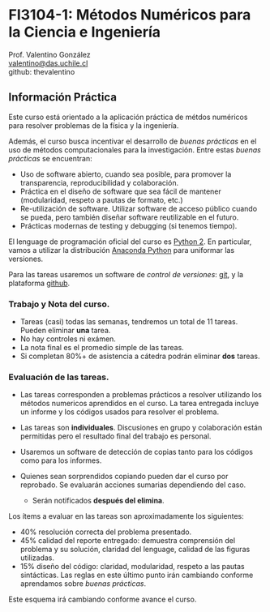 # FI3104-1: Métodos Numéricos para la Ciencia e Ingeniería

Prof. Valentino González</br>
valentino@das.uchile.cl</br>
github: thevalentino

## Información Práctica

Este curso está orientado a la aplicación práctica de métdos numéricos para resolver problemas de la física y la ingeniería.

Además, el curso busca incentivar el desarrollo de _buenas prácticas_ en el uso de métodos computacionales para la investigación. Entre estas _buenas prácticas_ se encuentran:

- Uso de software abierto, cuando sea posible, para promover la transparencia, reproducibilidad y colaboración.
- Práctica en el diseño de software que sea fácil de mantener (modularidad, respeto a pautas de formato, etc.)
- Re-utilización de software. Utilizar software de acceso público cuando se pueda, pero también diseñar software reutilizable en el futuro.
- Prácticas modernas de testing y debugging (si tenemos tiempo).

El lenguage de programación oficial del curso es [Python 2](http://www.python.org). En particular, vamos a utilizar la distribución [Anaconda Python](https://store.continuum.io/cshop/anaconda/) para uniformar las versiones.

Para las tareas usaremos un software de _control de versiones_: [git](https://git-scm.com/), y la plataforma [github](http://www.github.com).


### Trabajo y Nota del curso.

- Tareas (casi) todas las semanas, tendremos un total de 11 tareas. Pueden eliminar **una** tarea.
- No hay controles ni exámen.
- La nota final es el promedio simple de las tareas.
- Si completan 80%+ de asistencia a cátedra podrán eliminar **dos** tareas.

### Evaluación de las tareas.

* Las tareas corresponden a problemas prácticos a resolver utilizando los métodos numericos aprendidos en el curso. La tarea entregada incluye un informe y los códigos usados para resolver el problema.

* Las tareas son **individuales**. Discusiones en grupo y colaboración están permitidas pero el resultado final del trabajo es personal.

* Usaremos un software de detección de copias tanto para los códigos como para los informes.

* Quienes sean sorprendidos copiando pueden dar el curso por reprobado. Se evaluarán acciones sumarias dependiendo del caso.
    * Serán notificados **después del elimina**.

Los ítems a evaluar en las tareas son aproximadamente los siguientes:

- 40% resolución correcta del problema presentado.
- 45% calidad del reporte entregado: demuestra comprensión del problema y su solución, claridad del lenguage, calidad de las figuras utilizadas.
- 15% diseño del código: claridad, modularidad, respeto a las pautas sintácticas. Las reglas en este último punto irán cambiando conforme aprendamos sobre _buenas prácticas_.

Este esquema irá cambiando conforme avance el curso.

